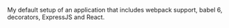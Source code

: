 My default setup of an application that includes webpack support, babel 6, decorators, ExpressJS and React.
